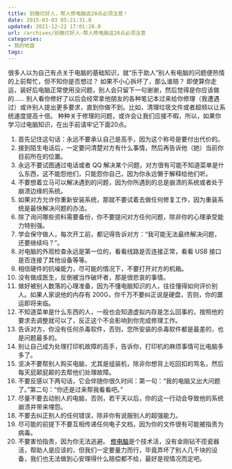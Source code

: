 ```yaml
---
title: 别做烂好人，帮人修电脑这20点必须注意！
date: 2015-03-03 05:21:31.0
updated: 2021-12-22 17:01:20.0
url: /archives/别做烂好人-帮人修电脑这20点必须注意
categories: 
- 我的地盘
tags: 
---
```


很多人以为自己有点关于电脑的基础知识，就“乐于助人”别人有电脑的问题便热情的上前帮忙，但不知你是否想过？
如果不小心拆坏了，那么谁赔？
即使算你走运，装好后电脑正常使用没问题，别人会只留下一句谢谢，然后觉得是你应该做的……
别人看你修好了以后会经常拿他朋友的各种笔记本过来给你修理（我遭遇过）或许别人提出更多要求，直到你做不到。比如，清理垃圾文件或者超频以让系统速度提高十倍。
种种关于修理的问题，或许会让我们应接不暇，所以，如果你学习过电脑知识，在出手前请牢记下面20点。
1. 首先记住这句话：永远不要承认自己是高手，因为这个称号是要付出代价的。
2. 接到陌生电话后，一定要问清楚对方有什么事情，然后再告诉他（她）当前你目前所在的位置。
3. 永远不要试图通过电话或者 QQ 解决某个问题，对方很有可能不知道菜单是什么东西，这不能怨他们，只能怨你自己，因为你永远懒于解释给他们听。
4. 不要想着立马可以解决遇到的问题，因为你所遇到的总是崩溃的系统或者处于崩溃边缘的系统。
5. 如果对方允许你重新安装系统，那就不要试着去做任何修复工作，因为重装系统是最快解决问题的办法。
6. 除了询问哪些资料需要备份，你不要提问对方任何问题，除非你的心理承受能力特别强。
7. 学会保守做人，每次开工前，都记得告诉对方：“我可能无法最终解决问题，还要继续吗？”。
8. 对电脑的外观检查永远是第一位的，看看线路是否连接正常，看看 USB 接口是否连接了其他设备等等。
9. 相信硬件的抗噪能力，尽可能的情况下，不要打开对方的机箱。
10. 没有做成医生，反倒被当作破坏者，那是很悲哀的事情。
11. 做好被别人数落的心理准备，因为不懂电脑知识的人，往往懂得如何评价别人。如果人家说他的内存有 200G，你千万不要纠正说是硬盘，否则，你的噩运即将来临。
12. 不知道菜单是什么东西的人，一般也会知道虚拟内存是怎么回事的，按照他的要求去调整就可以了，反正这个不会影响到你完成修理工作。
13. 告诉对方，你没有任何杀毒软件，否则，您所安装的杀毒软件都是最差的，也是问题最多的。
14. 别让自己成为处理打印机故障的高手，告诉你，打印机的麻烦事情可比电脑多多了。
15. 坚决不要帮别人购买电脑，尤其是组装机，除非你想背上吃回扣的骂名，然后每天屁颠屁颠的去帮他们处理故障。
16. 不要反感以下两句话，它会伴随你很久时间：第一句：“我的电脑又出大问题了。”第二句：“你还是过来帮我看看吧。”
17. 尽量不要去动别人的电脑，否则，若干天以后，你的这一行动会导致他的系统崩溃并带来埋怨。
18. 不要去纠正别人的任何错误，除非你有说服别人的超强能力。
19. 尽可能的前提下不要互相传递任何电子文档，因为你的文件很有可能被指责为病毒。
20. 不要害怕指责，因为你无法逃避。
<span style="color: #000000;"><a class="tag_link" style="color: #000000;" title="查看关于 修电脑 的文章" href="http://www.aifenx8.com/tag/%e4%bf%ae%e7%94%b5%e8%84%91" target="_blank">修电脑</a></span>是个技术活，没有金刚钻不揽瓷器活，帮助人是应该的，但我们一定要量力而行，毕竟弄坏了别人几千块的设备，我们也无法做到心安理得什么赔偿都不给，最好是视情况而定吧。